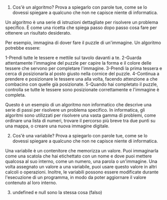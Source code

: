 1. Cos'è un algoritmo? Prova a spiegarlo con parole tue, come se lo dovessi spiegare a qualcuno che non ne capisce niente di informatica.



Un algoritmo è una serie di istruzioni dettagliate per risolvere un problema specifico. È come una ricetta che spiega passo dopo passo cosa fare per ottenere un risultato desiderato.

Per esempio, immagina di dover fare il puzzle di un'immagine. Un algoritmo potrebbe essere:

1-Prendi tutte le tessere e mettile sul tavolo davanti a te.
2-Guarda attentamente l'immagine del puzzle per capire la forma e il colore delle tessere che servono per completare l'immagine.
3-Prendi la prima tessera e cerca di posizionarla al posto giusto nella cornice del puzzle.
4-Continua a prendere e posizionare le tessere una alla volta, facendo attenzione a che combacino con quelle già posizionate.
5-Quando hai completato il puzzle, controlla se tutte le tessere sono posizionate correttamente e l'immagine è completa.


Questo è un esempio di un algoritmo non informatico che descrive una serie di passi per risolvere un problema specifico. In informatica, gli algoritmi sono utilizzati per risolvere una vasta gamma di problemi, come ordinare una lista di numeri, trovare il percorso più breve tra due punti su una mappa, o creare una nuova immagine digitale.





2. Cos'è una variabile? Prova a spiegarlo con parole tue, come se lo dovessi spiegare a qualcuno che non ne capisce niente di informatica.

Una variabile è un contenitore che memorizza un valore. Puoi immaginarla come una scatola che hai etichettato con un nome e dove puoi mettere qualcosa al suo interno, come un numero, una parola o un'immagine.
Una volta assegnato un valore a una variabile, puoi usare questo valore in altri calcoli o operazioni. Inoltre, le variabili possono essere modificate durante l'esecuzione di un programma, in modo da poter aggiornare il valore contenuto al loro interno.




3. undefined e null sono la stessa cosa (falso)
